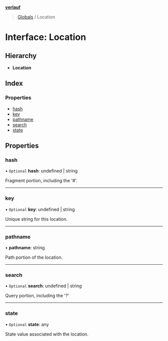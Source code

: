 **[verlauf](../README.md)**

> [Globals](../README.md) / Location

# Interface: Location

## Hierarchy

* **Location**

## Index

### Properties

* [hash](location.md#hash)
* [key](location.md#key)
* [pathname](location.md#pathname)
* [search](location.md#search)
* [state](location.md#state)

## Properties

### hash

• `Optional` **hash**: undefined \| string

Fragment portion, including the '#'.

___

### key

• `Optional` **key**: undefined \| string

Unique string for this location.

___

### pathname

•  **pathname**: string

Path portion of the location.

___

### search

• `Optional` **search**: undefined \| string

Query portion, including the '?'

___

### state

• `Optional` **state**: any

State value associated with the location.
